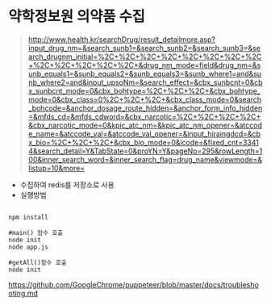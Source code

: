 # 약학정보원 의약품 수집

> http://www.health.kr/searchDrug/result_detailmore.asp?input_drug_nm=&search_sunb1=&search_sunb2=&search_sunb3=&search_drugnm_initial=%2C+%2C+%2C+%2C+%2C+%2C+%2C+%2C+%2C+%2C+%2C+%2C+%2C+&drug_nm_mode=field&drug_nm=&sunb_equals1=&sunb_equals2=&sunb_equals3=&sunb_where1=and&sunb_where2=and&input_upsoNm=&search_effect=&cbx_sunbcnt=0&cbx_sunbcnt_mode=0&cbx_bohtype=%2C+%2C+%2C+&cbx_bohtype_mode=0&cbx_class=0%2C+%2C+%2C+&cbx_class_mode=0&search_bohcode=&anchor_dosage_route_hidden=&anchor_form_info_hidden=&mfds_cd=&mfds_cdword=&cbx_narcotic=%2C+%2C+%2C+%2C+&cbx_narcotic_mode=0&kpic_atc_nm=&kpic_atc_nm_opener=&atccode_name=&atccode_val=&atccode_val_opener=&input_hiraingdcd=&cbx_bio=%2C+%2C+%2C+&cbx_bio_mode=0&icode=&fixed_cnt=33414&search_detail=Y&TabState=0&proYN=Y&pageNo=295&rowLength=100&inner_search_word=&inner_search_flag=drug_name&viewmode=&listup=10&more=

- 수집하여 redis를 저장소로 사용
- 실행방법 


```

npm install

#main() 함수 호출
node init 
node app.js

#getAll()함수 호출
node init

```
https://github.com/GoogleChrome/puppeteer/blob/master/docs/troubleshooting.md
